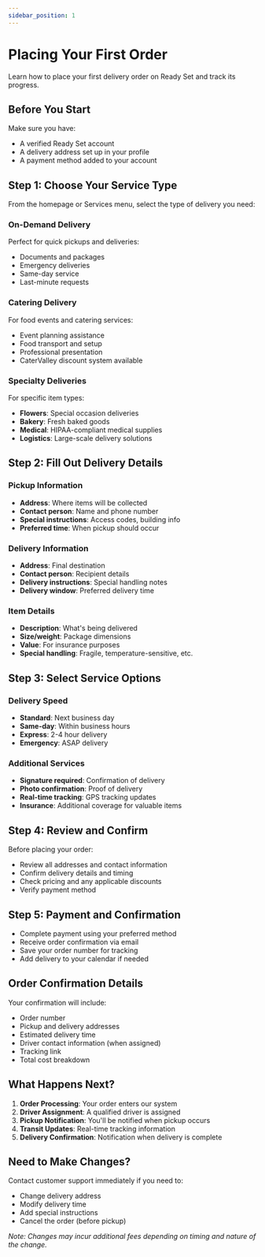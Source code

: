```yaml
---
sidebar_position: 1
---
```


# Placing Your First Order

Learn how to place your first delivery order on Ready Set and track its progress.

## Before You Start

Make sure you have:
- A verified Ready Set account
- A delivery address set up in your profile
- A payment method added to your account

## Step 1: Choose Your Service Type

From the homepage or Services menu, select the type of delivery you need:

### On-Demand Delivery
Perfect for quick pickups and deliveries:
- Documents and packages
- Emergency deliveries
- Same-day service
- Last-minute requests

### Catering Delivery
For food events and catering services:
- Event planning assistance
- Food transport and setup
- Professional presentation
- CaterValley discount system available

### Specialty Deliveries
For specific item types:
- **Flowers**: Special occasion deliveries
- **Bakery**: Fresh baked goods
- **Medical**: HIPAA-compliant medical supplies
- **Logistics**: Large-scale delivery solutions

## Step 2: Fill Out Delivery Details

### Pickup Information
- **Address**: Where items will be collected
- **Contact person**: Name and phone number
- **Special instructions**: Access codes, building info
- **Preferred time**: When pickup should occur

### Delivery Information
- **Address**: Final destination
- **Contact person**: Recipient details
- **Delivery instructions**: Special handling notes
- **Delivery window**: Preferred delivery time

### Item Details
- **Description**: What's being delivered
- **Size/weight**: Package dimensions
- **Value**: For insurance purposes
- **Special handling**: Fragile, temperature-sensitive, etc.

## Step 3: Select Service Options

### Delivery Speed
- **Standard**: Next business day
- **Same-day**: Within business hours
- **Express**: 2-4 hour delivery
- **Emergency**: ASAP delivery

### Additional Services
- **Signature required**: Confirmation of delivery
- **Photo confirmation**: Proof of delivery
- **Real-time tracking**: GPS tracking updates
- **Insurance**: Additional coverage for valuable items

## Step 4: Review and Confirm

Before placing your order:
- Review all addresses and contact information
- Confirm delivery details and timing
- Check pricing and any applicable discounts
- Verify payment method

## Step 5: Payment and Confirmation

- Complete payment using your preferred method
- Receive order confirmation via email
- Save your order number for tracking
- Add delivery to your calendar if needed

## Order Confirmation Details

Your confirmation will include:
- Order number
- Pickup and delivery addresses
- Estimated delivery time
- Driver contact information (when assigned)
- Tracking link
- Total cost breakdown

## What Happens Next?

1. **Order Processing**: Your order enters our system
2. **Driver Assignment**: A qualified driver is assigned
3. **Pickup Notification**: You'll be notified when pickup occurs
4. **Transit Updates**: Real-time tracking information
5. **Delivery Confirmation**: Notification when delivery is complete

## Need to Make Changes?

Contact customer support immediately if you need to:
- Change delivery address
- Modify delivery time
- Add special instructions
- Cancel the order (before pickup)

*Note: Changes may incur additional fees depending on timing and nature of the change.*
